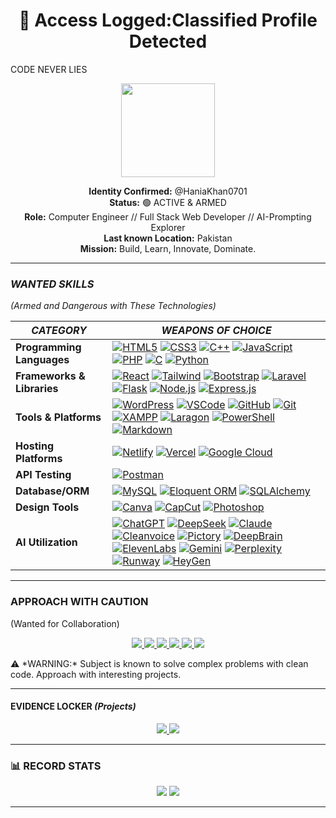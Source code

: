 
<h1 align="center">🚨 Access Logged:Classified Profile Detected </h1>
CODE NEVER LIES

<p align="center">
  <img src="https://media.giphy.com/media/v1.Y2lkPTc5MGI3NjExcDl1dG5mZG5iZ3BqY2V1Z2N4Z3B5Y2VjZzR6eWZ6d2JjYzZ0cWZ6biZlcD12MV9pbnRlcm5hbF9naWZfYnlfaWQmY3Q9Zw/3o7TKsQ8UQ1h2MDXQ4/giphy.gif" width="150">
</p>

<p align="center">
  <b>Identity Confirmed:</b> @HaniaKhan0701<br>
  <b>Status:</b> 🟢 ACTIVE & ARMED<br>
  <b>Role:</b> Computer Engineer // Full Stack Web Developer // AI-Prompting Explorer<br>
  <b>Last known Location:</b> Pakistan<br>
  <b>Mission:</b> Build, Learn, Innovate, Dominate.
</p>

---
###  *WANTED SKILLS*  
*(Armed and Dangerous with These Technologies)*  

| *CATEGORY*       | *WEAPONS OF CHOICE* |
|------------------|---------------------|
| **Programming Languages** | [![HTML5](https://img.shields.io/badge/-HTML5-E34F26?style=flat-square&logo=html5&logoColor=white)](https://developer.mozilla.org/en-US/docs/Web/HTML) [![CSS3](https://img.shields.io/badge/-CSS3-1572B6?style=flat-square&logo=css3&logoColor=white)](https://developer.mozilla.org/en-US/docs/Web/CSS) [![C++](https://img.shields.io/badge/-C++-00599C?style=flat-square&logo=c%2B%2B&logoColor=white)](https://isocpp.org/) [![JavaScript](https://img.shields.io/badge/-JavaScript-F7DF1E?style=flat-square&logo=javascript&logoColor=black)](https://developer.mozilla.org/en-US/docs/Web/JavaScript) [![PHP](https://img.shields.io/badge/-PHP-777BB4?style=flat-square&logo=php&logoColor=white)](https://www.php.net/) [![C](https://img.shields.io/badge/-C-00599C?style=flat-square&logo=c&logoColor=white)](https://en.cppreference.com/w/c) [![Python](https://img.shields.io/badge/-Python-3776AB?style=flat-square&logo=python&logoColor=white)](https://www.python.org/) |
| **Frameworks & Libraries** | [![React](https://img.shields.io/badge/-React-20232A?style=flat-square&logo=react&logoColor=61DAFB)](https://react.dev/) [![Tailwind](https://img.shields.io/badge/-Tailwind-06B6D4?style=flat-square&logo=tailwindcss&logoColor=white)](https://tailwindcss.com/) [![Bootstrap](https://img.shields.io/badge/-Bootstrap-7952B3?style=flat-square&logo=bootstrap&logoColor=white)](https://getbootstrap.com/) [![Laravel](https://img.shields.io/badge/-Laravel-FF2D20?style=flat-square&logo=laravel&logoColor=white)](https://laravel.com/) [![Flask](https://img.shields.io/badge/-Flask-000000?style=flat-square&logo=flask&logoColor=white)](https://flask.palletsprojects.com/) [![Node.js](https://img.shields.io/badge/-Node.js-339933?style=flat-square&logo=nodedotjs&logoColor=white)](https://nodejs.org/) [![Express.js](https://img.shields.io/badge/-Express.js-000000?style=flat-square&logo=express&logoColor=white)](https://expressjs.com/) |
| **Tools & Platforms** | [![WordPress](https://img.shields.io/badge/-WordPress-21759B?style=flat-square&logo=wordpress&logoColor=white)](https://wordpress.org/) [![VSCode](https://img.shields.io/badge/-VSCode-007ACC?style=flat-square&logo=visualstudiocode&logoColor=white)](https://code.visualstudio.com/) [![GitHub](https://img.shields.io/badge/-GitHub-181717?style=flat-square&logo=github&logoColor=white)](https://github.com/) [![Git](https://img.shields.io/badge/-Git-F05032?style=flat-square&logo=git&logoColor=white)](https://git-scm.com/) [![XAMPP](https://img.shields.io/badge/-XAMPP-FB7A24?style=flat-square&logo=xampp&logoColor=white)](https://www.apachefriends.org/index.html) [![Laragon](https://img.shields.io/badge/-Laragon-0E83CD?style=flat-square&logo=laragon&logoColor=white)](https://laragon.org/) [![PowerShell](https://img.shields.io/badge/-PowerShell-5391FE?style=flat-square&logo=powershell&logoColor=white)](https://learn.microsoft.com/en-us/powershell/) [![Markdown](https://img.shields.io/badge/-Markdown-000000?style=flat-square&logo=markdown&logoColor=white)](https://www.markdownguide.org/) |
| **Hosting Platforms** | [![Netlify](https://img.shields.io/badge/-Netlify-00C7B7?style=flat-square&logo=netlify&logoColor=white)](https://www.netlify.com/) [![Vercel](https://img.shields.io/badge/-Vercel-000000?style=flat-square&logo=vercel&logoColor=white)](https://vercel.com/) [![Google Cloud](https://img.shields.io/badge/-Google%20Cloud-4285F4?style=flat-square&logo=googlecloud&logoColor=white)](https://cloud.google.com/) |
| **API Testing** | [![Postman](https://img.shields.io/badge/-Postman-FF6C37?style=flat-square&logo=postman&logoColor=white)](https://www.postman.com/) |
| **Database/ORM** | [![MySQL](https://img.shields.io/badge/-MySQL-4479A1?style=flat-square&logo=mysql&logoColor=white)](https://www.mysql.com/) [![Eloquent ORM](https://img.shields.io/badge/-Eloquent%20ORM-FF2D20?style=flat-square&logo=laravel&logoColor=white)](https://laravel.com/docs/eloquent) [![SQLAlchemy](https://img.shields.io/badge/-SQLAlchemy-262626?style=flat-square&logo=python&logoColor=white)](https://www.sqlalchemy.org/) |
| **Design Tools** | [![Canva](https://img.shields.io/badge/-Canva-00C4CC?style=flat-square&logo=canva&logoColor=white)](https://www.canva.com/) [![CapCut](https://img.shields.io/badge/-CapCut-000000?style=flat-square&logo=capcut&logoColor=white)](https://www.capcut.com/) [![Photoshop](https://img.shields.io/badge/-Adobe%20Photoshop-31A8FF?style=flat-square&logo=adobephotoshop&logoColor=white)](https://www.adobe.com/products/photoshop.html) |
| **AI Utilization** | [![ChatGPT](https://img.shields.io/badge/-ChatGPT-10A37F?style=flat-square&logo=openai&logoColor=white)](https://openai.com/chatgpt) [![DeepSeek](https://img.shields.io/badge/-DeepSeek-0F172A?style=flat-square&logo=ai&logoColor=white)](https://deepseek.com/) [![Claude](https://img.shields.io/badge/-Claude%20AI-1A1A1A?style=flat-square&logo=anthropic&logoColor=white)](https://claude.ai/) [![Cleanvoice](https://img.shields.io/badge/-Cleanvoice%20AI-00C7A4?style=flat-square&logo=soundcloud&logoColor=white)](https://cleanvoice.ai/) [![Pictory](https://img.shields.io/badge/-Pictory%20AI-FF5C93?style=flat-square&logo=adobe&logoColor=white)](https://pictory.ai/) [![DeepBrain](https://img.shields.io/badge/-DeepBrain%20AI-111827?style=flat-square&logo=neovim&logoColor=white)](https://www.deepbrain.io/) [![ElevenLabs](https://img.shields.io/badge/-ElevenLabs-4A90E2?style=flat-square&logo=sonos&logoColor=white)](https://www.elevenlabs.io/) [![Gemini](https://img.shields.io/badge/-Gemini%20AI-4285F4?style=flat-square&logo=google&logoColor=white)](https://gemini.google.com/) [![Perplexity](https://img.shields.io/badge/-Perplexity-1F2937?style=flat-square&logo=plex&logoColor=white)](https://www.perplexity.ai/) [![Runway](https://img.shields.io/badge/-Runway%20ML-FF5252?style=flat-square&logo=video&logoColor=white)](https://runwayml.com/) [![HeyGen](https://img.shields.io/badge/-HeyGen%20AI-6741FF?style=flat-square&logo=youtube&logoColor=white)](https://www.heygen.com/) |

---



###   **APPROACH WITH CAUTION**
(Wanted for Collaboration) 

<p align="center">
  <a href="https://www.linkedin.com/in/hania-khan0701" target="_blank">
    <img src="https://img.shields.io/badge/-LinkedIn-0A66C2?style=for-the-badge&logo=linkedin&logoColor=white"/>
  </a>
  <a href="https://medium.com/@haniakhanx45" target="_blank">
    <img src="https://img.shields.io/badge/-Medium-12100E?style=for-the-badge&logo=medium&logoColor=white"/>
  </a>
<a href="http://www.fiverr.com/s/EgykRd7" target="_blank">
  <img src="https://img.shields.io/badge/-Fiverr-1DBF73?style=for-the-badge&logo=fiverr&logoColor=white"/>
</a>

  <a href="https://bio.site/haniaKhan" target="_blank">
    <img src="https://img.shields.io/badge/-Bio.site-000000?style=for-the-badge&logo=aboutdotme&logoColor=white"/>
  </a>
  <a href="mailto:haniakhanx45@gmail.com" target="_blank">
    <img src="https://img.shields.io/badge/-Email-D14836?style=for-the-badge&logo=gmail&logoColor=white"/>
  </a>
  <a href="https://www.instagram.com/hania_khan0701/" target="_blank">
  <img src="https://img.shields.io/badge/-Instagram-E4405F?style=for-the-badge&logo=instagram&logoColor=white"/>
</a>
</p>
⚠ *WARNING:* Subject is known to solve complex problems with clean code. Approach with interesting projects.

---


####  **EVIDENCE LOCKER** *(Projects)*
<p align="center">
  <a href="https://github.com/HaniaKhan0701/Amazon-Clone">
    <img src="https://img.shields.io/badge/-AMAZON_CLONE-E34F26?style=for-the-badge&logo=amazon&logoColor=white">
  </a>
  <a href="https://github.com/HaniaKhan0701/ATM-System">
    <img src="https://img.shields.io/badge/-ATM_HEIST-00599C?style=for-the-badge&logo=bank&logoColor=white">
  </a>
</p>

---

### 📊 **RECORD STATS**
<p align="center">
  <img src="https://github-readme-stats.vercel.app/api?username=HaniaKhan0701&show_icons=true&theme=vision-friendly-dark&bg_color=1A1A2E&title_color=F8D210&text_color=FFFFFF&border_color=F8D210">
  <img src="https://github-readme-stats.vercel.app/api/top-langs/?username=HaniaKhan0701&layout=compact&theme=vision-friendly-dark&bg_color=1A1A2E&title_color=F8D210&text_color=FFFFFF&border_color=F8D210">
</p>

---



